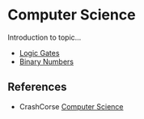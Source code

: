 # Computer Science
Introduction to topic...

- [Logic Gates](CompSci/logicGates)
- [Binary Numbers](CompSci/binary)


## References

- CrashCorse [Computer Science](https://www.youtube.com/playlist?list=PL8dPuuaLjXtNlUrzyH5r6jN9ulIgZBpdo)
